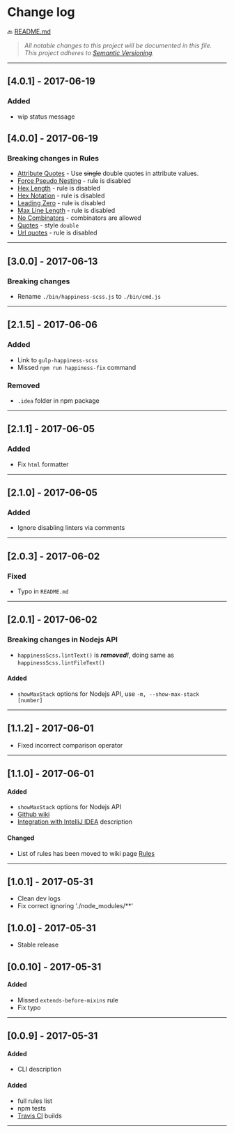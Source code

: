 # Change log

:back: [README.md](./README.md)

> _All notable changes to this project will be documented in this file._  
> _This project adheres to [Semantic Versioning](http://semver.org/)._

---

## [4.0.1] - 2017-06-19

### Added

- wip status message

## [4.0.0] - 2017-06-19

### Breaking changes in Rules

- [Attribute Quotes](https://github.com/dutchenkoOleg/happiness-scss/wiki/Rules#attribute-quotes) - Use ~~single~~ double quotes in attribute values.
- [Force Pseudo Nesting](https://github.com/dutchenkoOleg/happiness-scss/wiki/Rules#force-pseudo-nesting) - rule is disabled
- [Hex Length](https://github.com/dutchenkoOleg/happiness-scss/wiki/Rules#hex-length) - rule is disabled
- [Hex Notation](https://github.com/dutchenkoOleg/happiness-scss/wiki/Rules#hex-notation) - rule is disabled
- [Leading Zero](https://github.com/dutchenkoOleg/happiness-scss/wiki/Rules#leading-zero) - rule is disabled
- [Max Line Length](https://github.com/dutchenkoOleg/happiness-scss/wiki/Rules#max-line-length) - rule is disabled
- [No Combinators](https://github.com/dutchenkoOleg/happiness-scss/wiki/Rules#no-combinators) - combinators are allowed
- [Quotes](https://github.com/dutchenkoOleg/happiness-scss/wiki/Rules#quotes) - style `double`
- [Url quotes](https://github.com/dutchenkoOleg/happiness-scss/wiki/Rules#url-quotes) - rule is disabled

---

## [3.0.0] - 2017-06-13

### Breaking changes

- Rename `./bin/happiness-scss.js` to `./bin/cmd.js`

---

## [2.1.5] - 2017-06-06

### Added

- Link to `gulp-happiness-scss`
- Missed `npm run happiness-fix` command

### Removed

- `.idea` folder in npm package

---

## [2.1.1] - 2017-06-05

### Added

- Fix `html` formatter

---

## [2.1.0] - 2017-06-05

### Added

- Ignore disabling linters via comments

---

## [2.0.3] - 2017-06-02

### Fixed

- Typo in `README.md`

---

## [2.0.1] - 2017-06-02

### Breaking changes in Nodejs API

- `happinessScss.lintText()` is ***removed!***, doing same as `happinessScss.lintFileText()`

#### Added

- `showMaxStack` options for Nodejs API, use `-m, --show-max-stack [number]`

---

## [1.1.2] - 2017-06-01

- Fixed incorrect comparison operator

---

## [1.1.0] - 2017-06-01

#### Added

- `showMaxStack` options for Nodejs API
- [Github wiki](https://github.com/dutchenkoOleg/happiness-scss/wiki)
- [Integration with IntelliJ IDEA](https://github.com/dutchenkoOleg/happiness-scss/wiki/Integration-with-IntelliJ-IDEA) description

#### Changed

- List of rules has been moved to wiki page [Rules](https://github.com/dutchenkoOleg/happiness-scss/wiki/Rules)

---

## [1.0.1] - 2017-05-31

- Clean dev logs
- Fix correct ignoring './node_modules/**'

## [1.0.0] - 2017-05-31

- Stable release

## [0.0.10] - 2017-05-31

#### Added

- Missed `extends-before-mixins` rule
- Fix typo

---

## [0.0.9] - 2017-05-31

#### Added

- CLI description

#### Added
- full rules list
- npm tests
- [Travis CI](https://travis-ci.org/dutchenkoOleg/gulp-not-supported-file) builds

---
